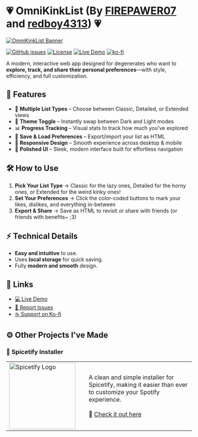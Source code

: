 # 💗 OmniKinkList (By [FIREPAWER07](https://github.com/FIREPAWER07) and [redboy4313](https://github.com/redboy4313)) 💗

[![OmniKinkList Banner](https://i.imgur.com/qPC78QY.png)](https://firepawer07.github.io/OmniKinkList)

[![GitHub issues](https://img.shields.io/github/issues/FIREPAWER07/OmniKinkList)](https://github.com/FIREPAWER07/OmniKinkList/issues)
[![License](https://img.shields.io/github/license/FIREPAWER07/OmniKinkList)](LICENSE)
[![Live Demo](https://img.shields.io/badge/For_Live_Demo-Click_Here-red)](https://firepawer07.github.io/OmniKinkList/)
[![ko-fi](https://ko-fi.com/img/githubbutton_sm.svg)](https://ko-fi.com/D1D31CKA7D)

A modern, interactive web app designed for degenerates who want to **explore, track, and share their personal preferences**—with style, efficiency, and full customization.  

## 🚀 Features  

* 🎯 **Multiple List Types** – Choose between Classic, Detailed, or Extended views  
* 🌙 **Theme Toggle** – Instantly swap between Dark and Light modes  
* 📊 **Progress Tracking** – Visual stats to track how much you’ve explored  
* 💾 **Save & Load Preferences** – Export/import your list as HTML  
* 📱 **Responsive Design** – Smooth experience across desktop & mobile  
* 🎨 **Polished UI** – Sleek, modern interface built for effortless navigation  


## 🛠️ How to Use  

1. **Pick Your List Type** → Classic for the lazy ones, Detailed for the horny ones, or Extended for the weird kinky ones!
2. **Set Your Preferences** → Click the color-coded buttons to mark your likes, dislikes, and everything in-between  
3. **Export & Share** → Save as HTML to revisit or share with friends (or friends with benefits~ ;3)

## ⚡ Technical Details  

* **Easy and intuitive** to use.
* Uses **local storage** for quick saving.
* Fully **modern and smooth** design.


## 🔗 Links  

* [💻 Live Demo](https://firepawer07.github.io/OmniKinkList/)  
* [🐞 Report Issues](https://github.com/FIREPAWER07/OmniKinkList/issues)  
* [☕ Support on Ko-fi](https://ko-fi.com/D1D31CKA7D)  


## ⚙️ Other Projects I've Made  

### 🎵 Spicetify Installer  

<table>
  <tr>
    <td width="200">
      <a href="https://github.com/FIREPAWER07/SpicetifyInstaller">
        <img src="https://i.imgur.com/UYvcaSa.png" alt="Spicetify Logo" width="180">
      </a>
    </td>
    <td>
      A clean and simple installer for Spicetify, making it easier than ever to customize your Spotify experience.  
      <br><br>
      🔗 <a href="https://github.com/FIREPAWER07/SpicetifyInstaller">Check it out here</a>
    </td>
  </tr>
</table>
